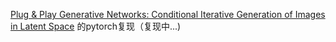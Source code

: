  [Plug & Play Generative Networks: Conditional Iterative Generation of Images in Latent Space](https://arxiv.org/abs/1612.00005)
 的pytorch复现（复现中...)
